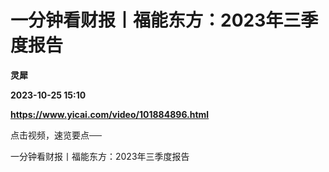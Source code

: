 # 一分钟看财报丨福能东方：2023年三季度报告
**灵犀**

**2023-10-25 15:10**

**https://www.yicai.com/video/101884896.html**

点击视频，速览要点──

一分钟看财报丨福能东方：2023年三季度报告